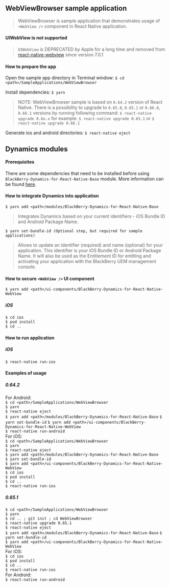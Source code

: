 ## WebViewBrowser sample application
> WebViewBrowser is sample application that demonstrates usage of `<WebView />` component in React Native application.

#### UIWebView is not supported
> `UIWebView` is DEPRECATED by Apple for a long time and removed from [react-native-webview](https://github.com/react-native-community/react-native-webview) since version 7.0.1

#### How to prepare the app
Open the sample app directory in Terminal window:
`$ cd <path>/SampleApplications/WebViewBrowser`

Install dependencies:
`$ yarn`

> NOTE: WebViewBrowser sample is based on `0.64.2` version of React Native. There is a possibility to upgrade to `0.65.0`, `0.65.1` or `0.66.0`, `0.66.1` versions by running following command:
`$ react-native upgrade 0.6x.x`
for example:
`$ react-native upgrade 0.65.1`
or
`$ react-native upgrade 0.66.1`

Generate ios and android directories:
`$ react-native eject`

## Dynamics modules
#### Prerequisites
There are some dependencies that need to be installed before using `BlackBerry-Dynamics-for-React-Native-Base` module. More information can be found [here](https://github.com/blackberry/BlackBerry-Dynamics-React-Native-SDK/tree/master/modules/BlackBerry-Dynamics-for-React-Native-Base#Preconditions).
#### How to integrate Dynamics into application
	$ yarn add <path>/modules/BlackBerry-Dynamics-for-React-Native-Base
> Integrates Dynamics based on your current identifiers - iOS Bundle ID and Android Package Name.

	$ yarn set-bundle-id (Optional step, but required for sample applications)

> Allows to update an identifier (required) and name (optional) for your application. This identifier is your iOS Bundle ID or Android Package Name. It will also be used as the Entitlement ID for entitling and activating your application with the BlackBerry UEM management console.

#### How to secure `<WebView />` UI component
	$ yarn add <path>/ui-components/BlackBerry-Dynamics-for-React-Native-WebView

##### iOS
`$ cd ios`  
`$ pod install`  
`$ cd ..`

#### How to run application
##### iOS
`$ react-native run-ios`

#### Examples of usage
##### 0.64.2
For Android:  
`$ cd <path>/SampleApplications/WebViewBrowser`  
`$ yarn`  
`$ react-native eject`  
`$ yarn add <path>/modules/BlackBerry-Dynamics-for-React-Native-Base`
`$ yarn set-bundle-id`
`$ yarn add <path>/ui-components/BlackBerry-Dynamics-for-React-Native-WebView`  
`$ react-native run-android`  
For iOS:  
`$ cd <path>/SampleApplications/WebViewBrowser`  
`$ yarn`  
`$ react-native eject`  
`$ yarn add <path>/modules/BlackBerry-Dynamics-for-React-Native-Base`  
`$ yarn set-bundle-id`  
`$ yarn add <path>/ui-components/BlackBerry-Dynamics-for-React-Native-WebView`  
`$ cd ios`  
`$ pod install`  
`$ cd ..`  
`$ react-native run-ios`  
##### 0.65.1 
`$ cd <path>/SampleApplications/WebViewBrowser`  
`$ yarn`  
`$ cd .. ; git init ; cd WebViewBrowser`  
`$ react-native upgrade 0.65.1`  
`$ react-native eject`  
`$ yarn add <path>/modules/BlackBerry-Dynamics-for-React-Native-Base`
`$ yarn set-bundle-id`  
`$ yarn add <path>/ui-components/BlackBerry-Dynamics-for-React-Native-WebView`   
For iOS:  
`$ cd ios`  
`$ pod install`  
`$ cd ..`  
`$ react-native run-ios`  
For Android:  
`$ react-native run-android`
